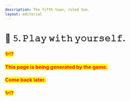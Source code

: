 ```yaml
---
description: The fifth town, ruled Sun.
layout: editorial
---
```


# 🏡 𝟻. 𝙿𝚕𝚊𝚢 𝚠𝚒𝚝𝚑 𝚢𝚘𝚞𝚛𝚜𝚎𝚕𝚏.

### <mark style="color:red;">✨⁉️</mark>&#x20;

### <mark style="color:red;">This page is being generated by the game.</mark>&#x20;

### <mark style="color:red;">Come back later.</mark>

### <mark style="color:red;">✨⁉️</mark>
